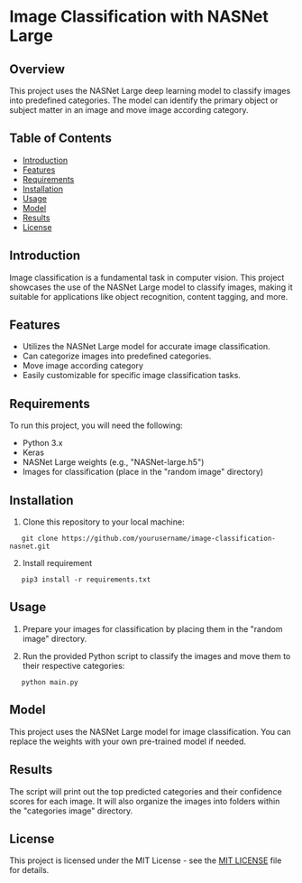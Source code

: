 # Image Classification with NASNet Large


## Overview

This project uses the NASNet Large deep learning model to classify images into predefined categories. The model can identify the primary object or subject matter in an image and move image according category.

## Table of Contents

- [Introduction](#introduction)
- [Features](#features)
- [Requirements](#requirements)
- [Installation](#installation)
- [Usage](#usage)
- [Model](#model)
- [Results](#results)
- [License](#license)

## Introduction

Image classification is a fundamental task in computer vision. This project showcases the use of the NASNet Large model to classify images, making it suitable for applications like object recognition, content tagging, and more.

## Features

- Utilizes the NASNet Large model for accurate image classification.
- Can categorize images into predefined categories.
- Move image according category
- Easily customizable for specific image classification tasks.

## Requirements

To run this project, you will need the following:

- Python 3.x
- Keras
- NASNet Large weights (e.g., "NASNet-large.h5")
- Images for classification (place in the "random image" directory)

## Installation

1. Clone this repository to your local machine:

```shell
   git clone https://github.com/yourusername/image-classification-nasnet.git
```
2. Install requirement
```shell
   pip3 install -r requirements.txt
```

## Usage
1. Prepare your images for classification by placing them in the "random image" directory.

2. Run the provided Python script to classify the images and move them to their respective categories:
   
```shell
   python main.py
```

## Model
This project uses the NASNet Large model for image classification. You can replace the weights with your own pre-trained model if needed.

## Results
The script will print out the top predicted categories and their confidence scores for each image. It will also organize the images into folders within the "categories image" directory.

## License
This project is licensed under the MIT License - see the [MIT LICENSE](https://github.com/git/git-scm.com/blob/main/MIT-LICENSE.txt) file for details.

